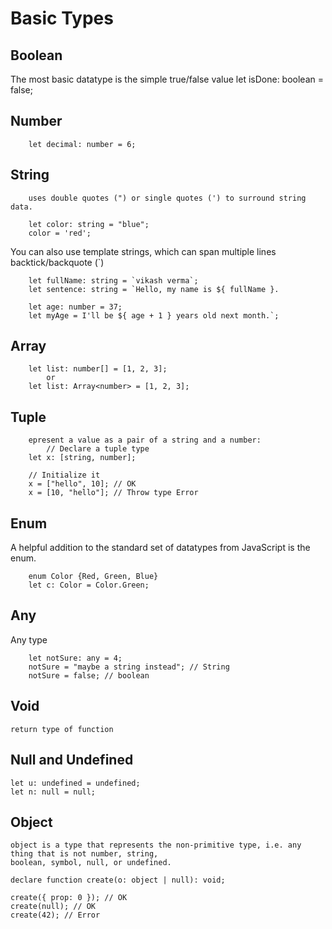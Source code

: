 # Basic Types

## Boolean
The most basic datatype is the simple true/false value
        let isDone: boolean = false;

## Number
        let decimal: number = 6;

## String
        uses double quotes (") or single quotes (') to surround string data.

        let color: string = "blue";
        color = 'red';

You can also use template strings, which can span multiple lines  backtick/backquote (`)

        let fullName: string = `vikash verma`;
        let sentence: string = `Hello, my name is ${ fullName }.
        
        let age: number = 37;
        let myAge = I'll be ${ age + 1 } years old next month.`;

## Array
        let list: number[] = [1, 2, 3];
            or
        let list: Array<number> = [1, 2, 3];

## Tuple
        epresent a value as a pair of a string and a number:
            // Declare a tuple type
        let x: [string, number];

        // Initialize it
        x = ["hello", 10]; // OK
        x = [10, "hello"]; // Throw type Error

## Enum
A helpful addition to the standard set of datatypes from JavaScript is the enum.

        enum Color {Red, Green, Blue}
        let c: Color = Color.Green;

## Any 
Any type

        let notSure: any = 4;
        notSure = "maybe a string instead"; // String
        notSure = false; // boolean

## Void
    return type of function

## Null and Undefined
    let u: undefined = undefined;
    let n: null = null;

## Object
    object is a type that represents the non-primitive type, i.e. any thing that is not number, string,
    boolean, symbol, null, or undefined.
    
    declare function create(o: object | null): void;

    create({ prop: 0 }); // OK
    create(null); // OK
    create(42); // Error